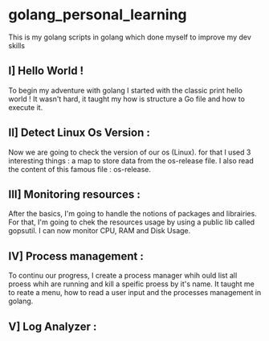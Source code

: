 # golang_personal_learning
This is my golang scripts in golang which done myself to improve my dev skills

## I] Hello World !
To begin my adventure with golang I started with the classic print hello world !
It wasn't hard, it taught my how is structure a Go file and how to execute it.

## II] Detect Linux Os Version :
Now we are going to check the version of our os (Linux). for that I used 3 interesting things : a map to store data from the os-release file.
I also read the content of this famous file : os-release.

## III] Monitoring resources :
After the basics, I'm going to handle the notions of packages and librairies. For that, I'm going to chek the 
resources usage by using a public lib called gopsutil.
I can now monitor CPU, RAM and Disk Usage.

## IV] Process management :
To continu our progress, I create a process manager whih ould list all proess whih are running and kill a speific proess by it's name.
It taught me to reate a menu, how to read a user input and the processes management in golang.

## V] Log Analyzer :